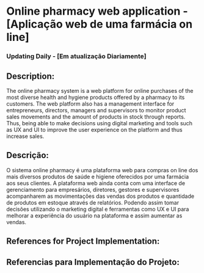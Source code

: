 # Online pharmacy web application - [Aplicação web de uma farmácia on line]

### Updating Daily - [Em atualização Diariamente]


## Description:
The online pharmacy system is a web platform for online purchases of the most diverse health and hygiene products offered by a pharmacy to its customers. The web platform also has a management interface for entrepreneurs, directors, managers and supervisors to monitor product sales movements and the amount of products in stock through reports. Thus, being able to make decisions using digital marketing and tools such as UX and UI to improve the user experience on the platform and thus increase sales.

## Descrição:

O sistema online pharmacy é uma plataforma web para compras on line dos mais diversos produtos de saúde e higiene oferecidos por uma farmácia aos seus clientes. A plataforma web ainda conta com uma interface de gerenciamento para empresários, diretores, gestores e supervisores acompanharem as movimentações das vendas dos produtos e quantidade de produtos em estoque através de relatórios. Podendo assim tomar decisões utilizando o marketing digital e ferramentas como UX e UI para melhorar a experiência do usuário na plataforma e assim aumentar as vendas.


## References for Project Implementation:

## Referencias para Implementação do Projeto:<br>
